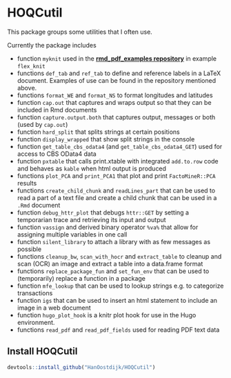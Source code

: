 # HOQCutil
This package groups some utilities that I often use.

Currently the package includes 

* function `myknit` used in the 
[**rmd_pdf_examples repository**](https://github.com/HanOostdijk/rmd_pdf) in example `flex_knit`
* functions `def_tab` and `ref_tab` to define and reference labels in a LaTeX document. Examples of use can be found in the repository mentioned above.
* functions `format_WE` and `format_NS` to format longitudes and latitudes
* function `cap.out` that captures and wraps output so that they can be included in Rmd documents
* function `capture.output.both` that captures output, messages or both (used by `cap.out`)
* function `hard_split` that splits strings at certain positions
* function `display_wrapped` that show split strings in the console
* function `get_table_cbs_odata4` (and `get_table_cbs_odata4_GET`) used for access to CBS OData4 data
* function `pxtable` that calls print.xtable with integrated `add.to.row` code and behaves as `kable` when html output is produced
* functions `plot_PCA` and `print_PCA1` that plot and print `FactoMineR::PCA` results
* functions `create_child_chunk` and `readLines_part` that can be used to read a part of a text file and create a child chunk that can be used in a `.Rmd` document
* function `debug_httr_plot` that debugs `httr::GET` by setting a temporarian trace and retrieving its input and output
* function `vassign` and derived binary operator `%va%` that allow for assigning multiple variables in one call
* function `silent_library` to attach a library with as few messages as possible
* functions `cleanup_bw`, `scan_with_hocr` and `extract_table` to cleanup and scan (OCR) an image and extract a table into a data.frame format
* functions `replace_package_fun` and `set_fun_env` that can be used to (temporarily) replace a function in a package 
* function `mfe_lookup` that can be used to lookup strings e.g. to categorize transactions
* function `igs` that can be used to insert an html statement to include an image in a web document
* function `hugo_plot_hook` is a knitr plot hook for use in the Hugo environment.
* functions `read_pdf`  and `read_pdf_fields` used for reading PDF text data

## Install HOQCutil

```R
devtools::install_github("HanOostdijk/HOQCutil") 
```
